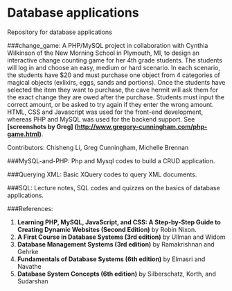 Database applications
============

Repository for database applications

###change_game:
A PHP/MySQL project in collaboration with Cynthia Wilkinson of the New Morning School in Plymouth, MI, to design an interactive change counting game for her 4th grade students. The students will log in and choose an easy, medium or hard scenario. In each scenario, the students have $20 and must purchase one object from 4 categories of magical objects (exlixirs, eggs, sands and portions). Once the students have selected the item they want to purchase, the cave hermit will ask them for the exact change they are owed after the purchase. Students must input the correct amount, or be asked to try again if they enter the wrong amount. HTML, CSS and Javascript was used for the front-end development, whereas PHP and MySQL was used for the backend support. See **[screenshots by Greg] (http://www.gregory-cunningham.com/php-game.html)**. 

Contributors: Chisheng Li, Greg Cunningham, Michelle Brennan

###MySQL-and-PHP:
Php and Mysql codes to build a CRUD application.

###Querying XML:
Basic XQuery codes to query XML documents.

###SQL:
Lecture notes, SQL codes and quizzes on the basics of database applications.

###References:
1. **Learning PHP, MySQL, JavaScript, and CSS: A Step-by-Step Guide to Creating Dynamic Websites (Second Edition)** by Robin Nixon. 
2. **A First Course in Database Systems (3rd edition)** by Ullman and Widom
3. **Database Management Systems (3rd edition)** by Ramakrishnan and Gehrke
4. **Fundamentals of Database Systems (6th edition)** by Elmasri and Navathe
5. **Database System Concepts (6th edition)** by Silberschatz, Korth, and Sudarshan
